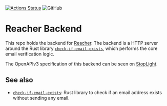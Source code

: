 [![Actions Status](https://github.com/reacherhq/backend/workflows/pr/badge.svg)](https://github.com/reacherhq/backend/actions)
![GitHub](https://img.shields.io/github/license/reacherhq/backend.svg)

# Reacher Backend

This repo holds the backend for [Reacher](https://reacherhq.github.io/). The backend is a HTTP server around the Rust library [`check-if-email-exists`](https://github.com/amaurymartiny/check-if-email-exists), which performs the core email verification logic.

The OpenAPIv3 specification of this backend can be seen on [StopLight](https://stoplight.io/p/docs/gh/reacherhq/backend).

## See also

-   [`check-if-email-exists`](https://github.com/amaurymartiny/check-if-email-exists): Rust library to check if an email address exists without sending any email.
